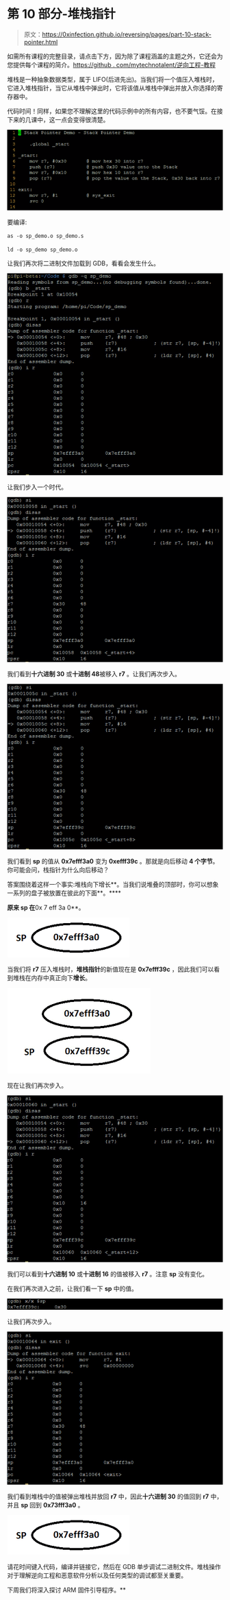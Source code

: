 # 第 10 部分-堆栈指针

> 原文：<https://0xinfection.github.io/reversing/pages/part-10-stack-pointer.html>

如需所有课程的完整目录，请点击下方，因为除了课程涵盖的主题之外，它还会为您提供每个课程的简介。[https://github . com/mytechnotalent/逆向工程-教程](https://github.com/mytechnotalent/Reverse-Engineering-Tutorial)

堆栈是一种抽象数据类型，属于 LIFO(后进先出)。当我们将一个值压入堆栈时，它进入堆栈指针，当它从堆栈中弹出时，它将该值从堆栈中弹出并放入你选择的寄存器中。

代码时间！同样，如果您不理解这里的代码示例中的所有内容，也不要气馁。在接下来的几课中，这一点会变得很清楚。

![](img/2d61b1a2ed097fbe97c12ba317af2744.png)

要编译:

```
as -o sp_demo.o sp_demo.s

ld -o sp_demo sp_demo.o

```

让我们再次将二进制文件加载到 GDB，看看会发生什么。

![](img/740ae0bc25007f96474acac7ed138b8f.png)

让我们步入一个时代。

![](img/4dfc08c378f93fb4fd0dbde130f48201.png)

我们看到**十六进制 30** 或**十进制 48**被移入 **r7** 。让我们再次步入。

![](img/2a35755ee203065d2d97b7eeff16a884.png)

我们看到 **sp** 的值从 **0x7efff3a0** 变为 **0xefff39c** 。那就是向后移动 **4 个字节**。你可能会问，栈指针为什么向后移动？

答案围绕着这样一个事实:堆栈向下增长**。当我们说堆叠的顶部时，你可以想象一系列的盘子被放置在彼此的下面**。****

 **原来 **sp** 在**0x 7 eff 3a 0**。

![](img/fdd6bbbe595770e4b71402281e3880a9.png)

当我们将 **r7** 压入堆栈时，**堆栈指针**的新值现在是 **0x7efff39c** ，因此我们可以看到堆栈在内存中真正向下**增长**。

![](img/66963b9d459c06aee1e8db383e7fa3b8.png)

现在让我们再次步入。

![](img/925e9355e1dda8096354e160d6449060.png)

我们可以看到**十六进制 10** 或**十进制 16** 的值被移入 **r7** 。注意 **sp** 没有变化。

在我们再次进入之前，让我们看一下 **sp** 中的值。

![](img/f188b59ab7d1e4de8e6d2f288a786dac.png)

让我们再次步入。

![](img/74b2d1eece6a13316e32b13f77321276.png)

我们看到堆栈中的值被弹出堆栈并放回 **r7** 中，因此**十六进制 30** 的值回到 **r7** 中，并且 **sp** 回到 **0x73fff3a0** 。

![](img/db0b06bfbdadbf3ce8f6f5ec6b27fe25.png)

请花时间键入代码，编译并链接它，然后在 GDB 单步调试二进制文件。堆栈操作对于理解逆向工程和恶意软件分析以及任何类型的调试都至关重要。

下周我们将深入探讨 ARM 固件引导程序。**